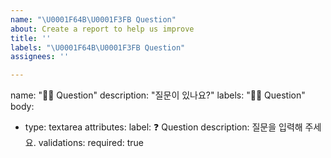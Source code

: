 ```yaml
---
name: "\U0001F64B\U0001F3FB Question"
about: Create a report to help us improve
title: ''
labels: "\U0001F64B\U0001F3FB Question"
assignees: ''

---
```


name: "🙋🏻 Question"
description: "질문이 있나요?"
labels: "🙋🏻 Question"
body:
  - type: textarea
    attributes:
      label: ❓ Question
      description: 질문을 입력해 주세요.
    validations:
      required: true
